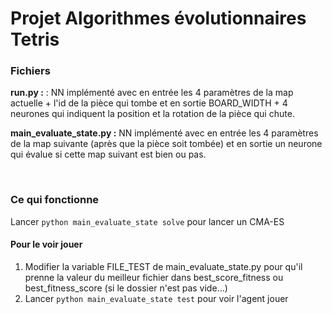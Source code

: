 # Projet Algorithmes évolutionnaires Tetris

### Fichiers
__run.py :__ : NN implémenté avec en entrée les 4 paramètres de la map actuelle + l'id de la pièce qui tombe et en sortie BOARD_WIDTH + 4 neurones qui indiquent la position et la rotation de la pièce qui chute.  

__main_evaluate_state.py :__  NN implémenté avec en entrée les 4 paramètres de la map suivante (après que la pièce soit tombée) et en sortie un neurone qui évalue si cette map suivant est bien ou pas.  

<br>

### Ce qui fonctionne
Lancer `python main_evaluate_state solve` pour lancer un CMA-ES  


#### Pour le voir jouer

1. Modifier la variable FILE_TEST de main_evaluate_state.py pour qu'il prenne la valeur du meilleur fichier dans best_score_fitness ou best_fitness_score (si le dossier n'est pas vide...)  
2. Lancer `python main_evaluate_state test` pour voir l'agent jouer  
